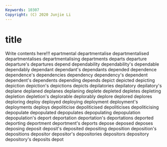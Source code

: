 ```yaml
---
Keywords: 10307
Copyright: (C) 2020 Junjie Li
---
```


# title

Write contents here!!!
epartmental 
departmentalise 
departmentalised 
departmentalises 
departmentalising 
departments 
departs 
departure 
departure's
departures 
depend 
dependability 
dependability's 
dependable 
dependably 
dependant 
dependant's 
dependants 
depended
dependence 
dependence's 
dependencies 
dependency 
dependency's 
dependent 
dependent's 
dependents 
depending 
depends
depict 
depicted 
depicting 
depiction 
depiction's 
depictions 
depicts 
depilatories 
depilatory 
depilatory's
deplane 
deplaned 
deplanes 
deplaning 
deplete 
depleted 
depletes 
depleting 
depletion 
depletion's
deplorable 
deplorably 
deplore 
deplored 
deplores 
deploring 
deploy 
deployed 
deploying 
deployment
deployment's 
deployments 
deploys 
depoliticise 
depoliticised 
depoliticises 
depoliticising 
depopulate 
depopulated 
depopulates
depopulating 
depopulation 
depopulation's 
deport 
deportation 
deportation's 
deportations 
deported 
deporting 
deportment
deportment's 
deports 
depose 
deposed 
deposes 
deposing 
deposit 
deposit's 
deposited 
depositing
deposition 
deposition's 
depositions 
depositor 
depositor's 
depositories 
depositors 
depository 
depository's 
deposits
depot 
